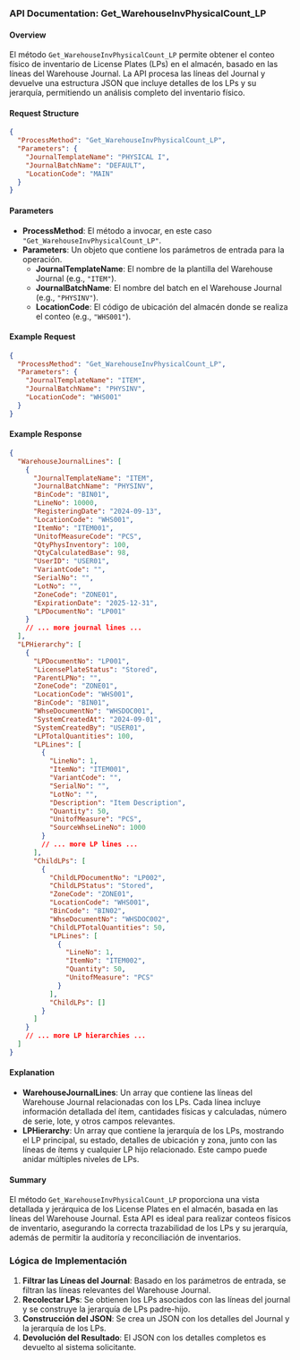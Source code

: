 ### API Documentation: Get_WarehouseInvPhysicalCount_LP

#### **Overview**
El método `Get_WarehouseInvPhysicalCount_LP` permite obtener el conteo físico de inventario de License Plates (LPs) en el almacén, basado en las líneas del Warehouse Journal. La API procesa las líneas del Journal y devuelve una estructura JSON que incluye detalles de los LPs y su jerarquía, permitiendo un análisis completo del inventario físico.

#### **Request Structure**
```json
{
  "ProcessMethod": "Get_WarehouseInvPhysicalCount_LP",
  "Parameters": {
    "JournalTemplateName": "PHYSICAL I",
    "JournalBatchName": "DEFAULT",
    "LocationCode": "MAIN"
  }
}
```

#### **Parameters**
- **ProcessMethod**: El método a invocar, en este caso `"Get_WarehouseInvPhysicalCount_LP"`.
- **Parameters**: Un objeto que contiene los parámetros de entrada para la operación.
  - **JournalTemplateName**: El nombre de la plantilla del Warehouse Journal (e.g., `"ITEM"`).
  - **JournalBatchName**: El nombre del batch en el Warehouse Journal (e.g., `"PHYSINV"`).
  - **LocationCode**: El código de ubicación del almacén donde se realiza el conteo (e.g., `"WHS001"`).

#### **Example Request**
```json
{
  "ProcessMethod": "Get_WarehouseInvPhysicalCount_LP",
  "Parameters": {
    "JournalTemplateName": "ITEM",
    "JournalBatchName": "PHYSINV",
    "LocationCode": "WHS001"
  }
}
```

#### **Example Response**
```json
{
  "WarehouseJournalLines": [
    {
      "JournalTemplateName": "ITEM",
      "JournalBatchName": "PHYSINV",
      "BinCode": "BIN01",
      "LineNo": 10000,
      "RegisteringDate": "2024-09-13",
      "LocationCode": "WHS001",
      "ItemNo": "ITEM001",
      "UnitofMeasureCode": "PCS",
      "QtyPhysInventory": 100,
      "QtyCalculatedBase": 98,
      "UserID": "USER01",
      "VariantCode": "",
      "SerialNo": "",
      "LotNo": "",
      "ZoneCode": "ZONE01",
      "ExpirationDate": "2025-12-31",
      "LPDocumentNo": "LP001"
    }
    // ... more journal lines ...
  ],
  "LPHierarchy": [
    {
      "LPDocumentNo": "LP001",
      "LicensePlateStatus": "Stored",
      "ParentLPNo": "",
      "ZoneCode": "ZONE01",
      "LocationCode": "WHS001",
      "BinCode": "BIN01",
      "WhseDocumentNo": "WHSDOC001",
      "SystemCreatedAt": "2024-09-01",
      "SystemCreatedBy": "USER01",
      "LPTotalQuantities": 100,
      "LPLines": [
        {
          "LineNo": 1,
          "ItemNo": "ITEM001",
          "VariantCode": "",
          "SerialNo": "",
          "LotNo": "",
          "Description": "Item Description",
          "Quantity": 50,
          "UnitofMeasure": "PCS",
          "SourceWhseLineNo": 1000
        }
        // ... more LP lines ...
      ],
      "ChildLPs": [
        {
          "ChildLPDocumentNo": "LP002",
          "ChildLPStatus": "Stored",
          "ZoneCode": "ZONE01",
          "LocationCode": "WHS001",
          "BinCode": "BIN02",
          "WhseDocumentNo": "WHSDOC002",
          "ChildLPTotalQuantities": 50,
          "LPLines": [
            {
              "LineNo": 1,
              "ItemNo": "ITEM002",
              "Quantity": 50,
              "UnitofMeasure": "PCS"
            }
          ],
          "ChildLPs": []
        }
      ]
    }
    // ... more LP hierarchies ...
  ]
}
```

#### **Explanation**
- **WarehouseJournalLines**: Un array que contiene las líneas del Warehouse Journal relacionadas con los LPs. Cada línea incluye información detallada del ítem, cantidades físicas y calculadas, número de serie, lote, y otros campos relevantes.
- **LPHierarchy**: Un array que contiene la jerarquía de los LPs, mostrando el LP principal, su estado, detalles de ubicación y zona, junto con las líneas de ítems y cualquier LP hijo relacionado. Este campo puede anidar múltiples niveles de LPs.

#### **Summary**
El método `Get_WarehouseInvPhysicalCount_LP` proporciona una vista detallada y jerárquica de los License Plates en el almacén, basada en las líneas del Warehouse Journal. Esta API es ideal para realizar conteos físicos de inventario, asegurando la correcta trazabilidad de los LPs y su jerarquía, además de permitir la auditoría y reconciliación de inventarios.

### Lógica de Implementación
1. **Filtrar las Líneas del Journal**: Basado en los parámetros de entrada, se filtran las líneas relevantes del Warehouse Journal.
2. **Recolectar LPs**: Se obtienen los LPs asociados con las líneas del journal y se construye la jerarquía de LPs padre-hijo.
3. **Construcción del JSON**: Se crea un JSON con los detalles del Journal y la jerarquía de los LPs.
4. **Devolución del Resultado**: El JSON con los detalles completos es devuelto al sistema solicitante.

